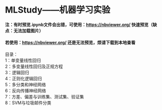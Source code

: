 # MLStudy——机器学习实验
#### 注：有时预览.ipynb文件会出错，可使用：https://nbviewer.org/ 快速预览（缺点：无法加载图片）
#### 若使用：https://nbviewer.org/ 还是无法预览，烦请下载到本地查看
目录：<br/>
1：单变量线性回归<br/>
2：多变量线性回归及正规方程<br/>
3：逻辑回归<br/>
4：正则化逻辑回归<br/>
5：多分类和神经网络<br/>
6：反向传播神经网络<br/>
7：方差、偏差与训练集、测试集、验证集<br/>
8：SVM与垃圾邮件分类
